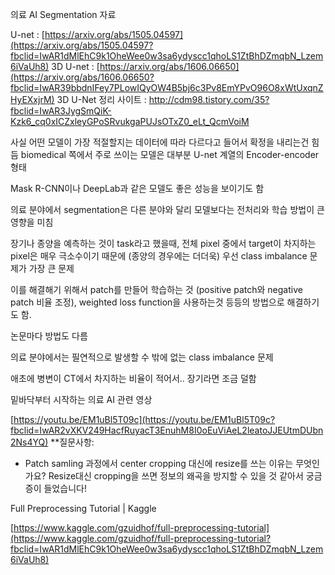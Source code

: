 의료 AI Segmentation 자료

U-net : [https://arxiv.org/abs/1505.04597](https://arxiv.org/abs/1505.04597?fbclid=IwAR1dMlEhC9k1OheWee0w3sa6ydyscc1qhoLS1ZtBhDZmqbN_Lzem6iVaUh8)
3D U-net : [https://arxiv.org/abs/1606.06650](https://arxiv.org/abs/1606.06650?fbclid=IwAR39bbdnIFey7PLowIQyOW4B5bj6c3Pv8EmYPvO96O8xWtUxqnZHyEXxjrM)
3D U-Net 정리 사이트 : http://cdm98.tistory.com/35?fbclid=IwAR3JygSmQiK-Kzk6_cq0xICZxleyGPoSRvukgaPUJsOTxZ0_eLt_QcmVoiM

사실 어떤 모델이 가장 적절할지는 데이터에 따라 다르다고 들어서 확정을 내리는건 힘듬
biomedical 쪽에서 주로 쓰이는 모델은 대부분 U-net 계열의 Encoder-encoder 형태



Mask R-CNN이나 DeepLab과 같은 모델도 좋은 성능을 보이기도 함



의료 분야에서 segmentation은 다른 분야와 달리 모델보다는 전처리와 학습 방법이 큰 영향을 미침



장기나 종양을 예측하는 것이 task라고 했을때, 전체 pixel 중에서 target이 차지하는 pixel은 매우 극소수이기 때문에 (종양의 경우에는 더더욱) 우선 class imbalance 문제가 가장 큰 문제

이를 해결해기 위해서 patch를 만들어 학습하는 것 (positive patch와 negative patch 비율 조정), weighted loss function을 사용하는것 등등의 방법으로 해결하기도 함.

논문마다 방법도 다름

의료 분야에서는 필연적으로 발생할 수 밖에 없는 class imbalance 문제

애초에 병변이 CT에서 차지하는 비율이 적어서.. 장기라면 조금 덜함

밑바닥부터 시작하는 의료 AI 관련 영상

[https://youtu.be/EM1uBl5T09c](https://youtu.be/EM1uBl5T09c?fbclid=IwAR2vXKV249HacfRuyacT3EnuhM8I0oEuViAeL2leatoJJEUtmDUbn2Ns4YQ)
**질문사항:

- Patch samling 과정에서 center cropping 대신에 resize를 쓰는 이유는 무엇인가요? Resize대신 cropping을 쓰면 정보의 왜곡을 방지할 수 있을 것 같아서 궁금증이 들었습니다!

Full Preprocessing Tutorial | Kaggle 

[https://www.kaggle.com/gzuidhof/full-preprocessing-tutorial](https://www.kaggle.com/gzuidhof/full-preprocessing-tutorial?fbclid=IwAR1dMlEhC9k1OheWee0w3sa6ydyscc1qhoLS1ZtBhDZmqbN_Lzem6iVaUh8)





